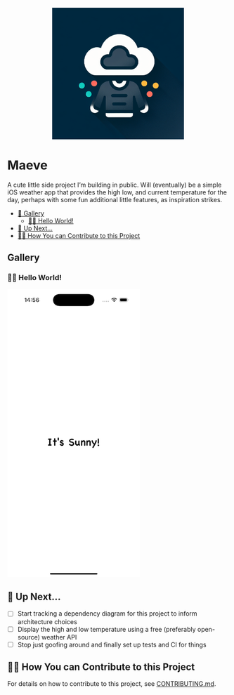 <p align="center">
    <img src="./gallery/maeve-icon-1.png" alt="Maeve Icon" width="300" height="300">
</p>

# Maeve

A cute little side project I’m building in public. Will (eventually) be a simple iOS weather
app that provides the high low, and current temperature for the day, perhaps with some fun
additional little features, as inspiration strikes.

- [📸 Gallery](#-gallery)
  - [👋🏼 Hello World!](#-hello-world)
- [📆 Up Next…](#-up-next)
- [🤝🏼 How You can Contribute to this Project](#-how-you-can-contribute-to-this-project)

## Gallery

### 👋🏼 Hello World!

![Maeve's Hello World!](gallery/2024-10-15-maeve-hello-world.png)

## 📆 Up Next…

- [ ] Start tracking a dependency diagram for this project to inform architecture choices
- [ ] Display the high and low temperature using a free (preferably open-source) weather API
- [ ] Stop just goofing around and finally set up tests and CI for things

## 🤝🏼 How You can Contribute to this Project

For details on how to contribute to this project, see [CONTRIBUTING.md](./CONTRIBUTING.md#getting-started).
